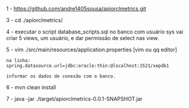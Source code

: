 1 - https://github.com/andre1405sousa/apiorclmetrics.git

3 - cd ./apiorclmetrics/

4 - executar o script database_scripts.sql no banco com usuário sys
    vai criar 5 views, um usuário, e dar permissão de select nas view.

5 - vim  ./src/main/resources/application.properties [vim ou qq editor]

    na linha: spring.datasource.url=jdbc:oracle:thin:@localhost:1521/xepdb1

    informar os dados de conexão com o banco.

6 - mvn clean install

7 - java -jar ./target/apiorclmetrics-0.0.1-SNAPSHOT.jar
